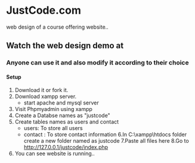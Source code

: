 # JustCode.com
web design of a course offering website..

## Watch the web design demo at


### Anyone can use it and also modify it according to their choice
#### Setup

1. Download it or fork it.
2. Download xampp server.
    * start apache and mysql server
3. Visit Phpmyadmin using xampp
4. Create a Databse names as "justcode"
5. Create tables names as users and contact
      * users: To store all users
      * contact : To store contact information
6.In C:\xampp\htdocs folder create a new folder named as justcode
7.Paste all files here
8.Go to http://127.0.0.1/justcode/index.php
9. You can see website is running..

